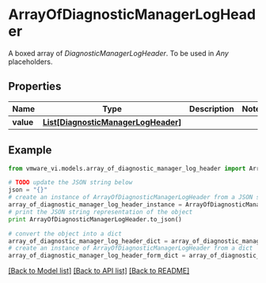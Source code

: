 # ArrayOfDiagnosticManagerLogHeader

A boxed array of *DiagnosticManagerLogHeader*. To be used in *Any* placeholders. 

## Properties
Name | Type | Description | Notes
------------ | ------------- | ------------- | -------------
**value** | [**List[DiagnosticManagerLogHeader]**](DiagnosticManagerLogHeader.md) |  | 

## Example

```python
from vmware_vi.models.array_of_diagnostic_manager_log_header import ArrayOfDiagnosticManagerLogHeader

# TODO update the JSON string below
json = "{}"
# create an instance of ArrayOfDiagnosticManagerLogHeader from a JSON string
array_of_diagnostic_manager_log_header_instance = ArrayOfDiagnosticManagerLogHeader.from_json(json)
# print the JSON string representation of the object
print ArrayOfDiagnosticManagerLogHeader.to_json()

# convert the object into a dict
array_of_diagnostic_manager_log_header_dict = array_of_diagnostic_manager_log_header_instance.to_dict()
# create an instance of ArrayOfDiagnosticManagerLogHeader from a dict
array_of_diagnostic_manager_log_header_form_dict = array_of_diagnostic_manager_log_header.from_dict(array_of_diagnostic_manager_log_header_dict)
```
[[Back to Model list]](../README.md#documentation-for-models) [[Back to API list]](../README.md#documentation-for-api-endpoints) [[Back to README]](../README.md)


